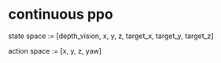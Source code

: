 # continuous ppo

state space := [depth_vision, x, y, z, target_x, target_y, target_z]

action space := [x, y, z, yaw]
